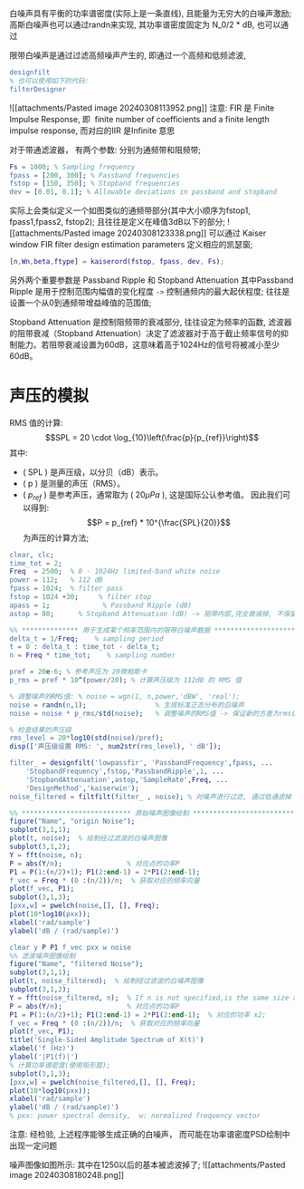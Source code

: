 白噪声具有平衡的功率谱密度(实际上是一条直线), 且能量为无穷大的白噪声激励;
高斯白噪声也可以通过randn来实现, 其功率谱密度固定为 N_0/2 * dB, 也可以通过

限带白噪声是通过过滤高频噪声产生的, 即通过一个高频和低频滤波,

```erlang title:过滤选择器设置代码
designfilt
% 也可以使用如下的代码:
filterDesigner
```
![[attachments/Pasted image 20240308113952.png]]
注意: FIR 是 Finite Impulse Response, 即  finite number of coefficients and a finite length impulse response, 而对应的IIR 是Infinite 意思

对于带通滤波器， 有两个参数: 分别为通频带和阻频带; 
```erlang
Fs = 1000; % Sampling frequency
fpass = [200, 300]; % Passband frequencies
fstop = [150, 350]; % Stopband frequencies
dev = [0.01, 0.1]; % Allowable deviations in passband and stopband
```
实际上会类似定义一个如图类似的通频带部分(其中大小顺序为fstop1, fpass1,fpass2, fstop2); 
且往往是定义在峰值3dB以下的部分;
![[attachments/Pasted image 20240308123338.png]]
可以通过 Kaiser window FIR filter design estimation parameters 定义相应的凯瑟窗;
```MATLAB
[n,Wn,beta,ftype] = kaiserord(fstop, fpass, dev, Fs);
```

另外两个重要参数是 Passband Ripple 和 Stopband Attenuation 
其中Passband Ripple 是用于控制范围内幅值的变化程度 `->` 控制通频内的最大起伏程度; 
往往是设置一个从0到通频带增益峰值的范围值; 

Stopband Attenuation 是控制阻频带的衰减部分,  往往设定为频率的函数, 滤波器的阻带衰减（Stopband Attenuation）决定了滤波器对于高于截止频率信号的抑制能力。若阻带衰减设置为60dB，这意味着高于1024Hz的信号将被减小至少60dB。

# 声压的模拟
RMS 值的计算:
$$SPL  =  20 \cdot \log_{10}\left(\frac{p}{p_{ref}}\right)$$
其中:
- ( SPL ) 是声压级，以分贝（dB）表示。
- ( p ) 是测量的声压（RMS）。
- ( $p_{ref}$ ) 是参考声压，通常取为 ( 20$\mu Pa$ ), 这是国际公认参考值。
因此我们可以得到: 
$$P = p_{ref} * 10^{\frac{SPL}{20}}$$
为声压的计算方法;

```erlang title:1024Hz白噪声随机声压的生成代码
clear, clc;
time_tot = 2;
Freq  = 2500;  % 0 - 1024Hz limited-band white noise
power = 112;   % 112 dB
fpass = 1024;  % filter pass
fstop = 1024 +30;     % filter stop
apass = 1;             % Passband Ripple (dB)
astop = 80;      % Stopband Attenuation (dB) -> 阻带内部,完全衰减掉, 不保留任何成分

%% ************** 用于生成某个频率范围内的限带白噪声数据 **************************
delta_t = 1/Freq;    % sampling period
t = 0 : delta_t : time_tot - delta_t;
n = Freq * time_tot;    % sampling number

pref = 20e-6; % 参考声压为 20微帕斯卡
p_rms = pref * 10^(power/20); % 计算声压级为 112dB 的 RMS 值

% 调整噪声的RMS值: % noise = wgn(1, n,power,'dBW', 'real');
noise = randn(n,1);                 % 生成标准正态分布的白噪声
noise = noise * p_rms/std(noise);   % 调整噪声的RMS值 -> 保证新的方差为rms值

% 检查结果的声压级
rms_level = 20*log10(std(noise)/pref);
disp(['声压级设置 RMS: ', num2str(rms_level), ' dB']);

filter_ = designfilt('lowpassfir', 'PassbandFrequency',fpass, ...
    'StopbandFrequency',fstop,'PassbandRipple',1, ...
    'StopbandAttenuation',astop,'SampleRate',Freq, ...
    'DesignMethod','kaiserwin');
noise_filtered = filtfilt(filter_ , noise); % 对噪声进行过滤, 通过低通滤掉

%% *************************** 原始噪声图像绘制 ******************************** 
figure("Name", "origin Noise");
subplot(3,1,1);
plot(t, noise);  % 绘制经过滤波的白噪声图像
subplot(3,1,2);
Y = fft(noise, n);
P = abs(Y/n);                % 对应点的功率P 
P1 = P(1:(n/2)+1); P1(2:end-1) = 2*P1(2:end-1);
f_vec = Freq * (0 :(n/2))/n;  % 获取对应的频率向量
plot(f_vec, P1);
subplot(3,1,3);
[pxx,w] = pwelch(noise,[], [], Freq);
plot(10*log10(pxx));
xlabel('rad/sample')
ylabel('dB / (rad/sample)')

clear y P P1 f_vec pxx w noise
%% 滤波噪声图像绘制
figure("Name", "filtered Noise");
subplot(3,1,1);
plot(t, noise_filtered);  % 绘制经过滤波的白噪声图像
subplot(3,1,2);
Y = fft(noise_filtered, n);  % If n is not specified,is the same size as X.
P = abs(Y/n);                % 对应点的功率P 
P1 = P(1:(n/2)+1); P1(2:end-1) = 2*P1(2:end-1);  % 对应的功率 x2; 
f_vec = Freq * (0 :(n/2))/n;  % 获取对应的频率向量
plot(f_vec, P1);
title('Single-Sided Amplitude Spectrum of X(t)')
xlabel('f (Hz)')
ylabel('|P1(f)|')
% 计算功率谱密度(使用矩形窗);
subplot(3,1,3);
[pxx,w] = pwelch(noise_filtered,[], [], Freq);
plot(10*log10(pxx));
xlabel('rad/sample')
ylabel('dB / (rad/sample)')
% pxx: power spectral density,  w: normalized frequency vector
```

注意: 经检验, 上述程序能够生成正确的白噪声， 而可能在功率谱密度PSD绘制中出现一定问题

噪声图像如图所示: 其中在1250以后的基本被滤波掉了;
![[attachments/Pasted image 20240308180248.png]]
